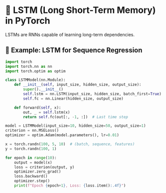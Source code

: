 # 🔁 LSTM (Long Short-Term Memory) in PyTorch

LSTMs are RNNs capable of learning long-term dependencies.

## 🧪 Example: LSTM for Sequence Regression

```python
import torch
import torch.nn as nn
import torch.optim as optim

class LSTMModel(nn.Module):
    def __init__(self, input_size, hidden_size, output_size):
        super().__init__()
        self.lstm = nn.LSTM(input_size, hidden_size, batch_first=True)
        self.fc = nn.Linear(hidden_size, output_size)

    def forward(self, x):
        out, _ = self.lstm(x)
        return self.fc(out[:, -1, :])  # Last time step

model = LSTMModel(input_size=10, hidden_size=50, output_size=1)
criterion = nn.MSELoss()
optimizer = optim.Adam(model.parameters(), lr=0.01)

x = torch.randn(100, 5, 10)  # (batch, sequence, features)
y = torch.randn(100, 1)

for epoch in range(10):
    output = model(x)
    loss = criterion(output, y)
    optimizer.zero_grad()
    loss.backward()
    optimizer.step()
    print(f"Epoch {epoch+1}, Loss: {loss.item():.4f}")
```
